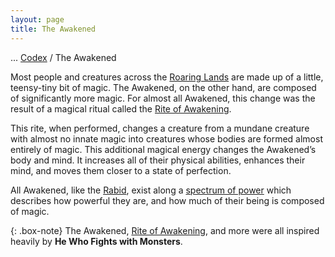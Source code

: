 ```yaml
---
layout: page
title: The Awakened
---
```

<span class="breadcrumbs" markdown="1">... [Codex](/codex) / The Awakened</span>

Most people and creatures across the [Roaring Lands](/codex/the-roaring-lands) are made up of a little, teensy-tiny bit of magic. The Awakened, on the other hand, are composed of significantly more magic. For almost all Awakened, this change was the result of a magical ritual called the [Rite of Awakening](/codex/the-rite-of-awakening).

This rite, when performed, changes a creature from a mundane creature with almost no innate magic into creatures whose bodies are formed almost entirely of magic. This additional magical energy changes the Awakened’s body and mind. It increases all of their physical abilities, enhances their mind, and moves them closer to a state of perfection.

All Awakened, like the [Rabid](/codex/the-rabid), exist along a [spectrum of power](/codex/tiers-of-awakening) which describes how powerful they are, and how much of their being is composed of magic.

{: .box-note}
The Awakened, [Rite of Awakening](/codex/the-rite-of-awakening), and more were all inspired heavily by **He Who Fights with Monsters**.